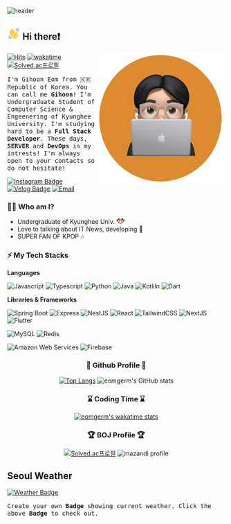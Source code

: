 ![header](https://capsule-render.vercel.app/api?type=waving&color=gradient&height=300&section=header&text=Good%20to%20see%20you%20🤗&desc=I'm%20Gihoon%20:%20%29&fontSize=60&fontAlignY=40&descSize=25&descAlignY=58&animation=fadeIn)

## <img src="./images/wave-hello.gif" height="30">   Hi there❗ 
<img src="./images/profile.png" align="right" height="300"/>

[![Hits](https://hits.seeyoufarm.com/api/count/incr/badge.svg?url=https%3A%2F%2Fgithub.com%2Feomgerm&count_bg=%23FF5252&title_bg=%23535353&icon=&icon_color=%23E7E7E7&title=views&edge_flat=true)](https://hits.seeyoufarm.com)
[![wakatime](https://wakatime.com/badge/user/2bc3057d-356c-4085-8a40-dcf77da7bb8a.svg?style=flat-square)](https://wakatime.com/@2bc3057d-356c-4085-8a40-dcf77da7bb8a)
[![Solved.ac프로필](http://mazassumnida.wtf/api/mini/generate_badge?boj=rlgns0705)](https://solved.ac/rlgns0705)


<samp>I'm Gihoon Eom from 🇰🇷 Republic of Korea. You can call me **Gihoon**! I'm Undergraduate Student of Computer Science & Engeenering of Kyunghee University. I'm studying hard to be a **Full Stack Developer**. These days, **SERVER** and **DevOps** is my intrests! I'm always open to your contacts so do not hesitate! </samp>

[![Instagram Badge](http://img.shields.io/badge/-Instagram-8134af?style=flat-square&logo=instagram&link=https://www.instagram.com/fb_26.55/)](https://www.instagram.com/fb_26.55/)
[![Velog Badge](http://img.shields.io/badge/-Velog-20c997?style=flat-square&logo=velog&logoColor=white&link=https://velog.io/@eomgerm)](https://velog.io/@eomgerm)
[![Email](http://img.shields.io/badge/-fishbread00@gmail.com-4885ed?style=flat-square&logo=gmail&link=mailto:fishbread00@gmail.com)](mailto:fishbread00@gmail.com)
### 💁‍♂️ Who am I?
- Undergraduate of Kyunghee Univ. <a href="https://www.khu.ac.kr/"><img src="./images/kyunghee.svg" width="20"></a>
- Love to talking about IT News, developing 💬
- SUPER FAN OF KPOP 🎶
### ⚡ My Tech Stacks

**Languages**
  
![Javascript](http://img.shields.io/badge/-Javascript-f7e018?style=flat-square&logo=javascript&logoColor=black)
![Typescript](http://img.shields.io/badge/-Typescript-3178C6?style=flat-square&logo=typescript&logoColor=white)
![Python](http://img.shields.io/badge/-Python-3776ab?style=flat-square&logo=Python&logoColor=white)
![Java](https://img.shields.io/badge/-Java-D5231F?style=flat-square)
![Kotliln](http://img.shields.io/badge/-Kotlin-7F52FF?style=flat-square&logo=Kotlin&logoColor=white)
![Dart](https://img.shields.io/badge/-Dart-0175C2?style=flat-square&logo=Dart&logoColor=white)

**Libraries & Frameworks**

![Spring Boot](http://img.shields.io/badge/-Spring_Boot-6DB33F?style=flat-square&logo=springboot&logoColor=white)
![Express](http://img.shields.io/badge/-Express-000000?style=flat-square&logo=Express&logoColor=white)
![NestJS](http://img.shields.io/badge/-NestJS-E0234E?style=flat-square&logo=NestJS&logoColor=white)
![React](http://img.shields.io/badge/-React-20232a?style=flat-square&logo=React)
![TailwindCSS](http://img.shields.io/badge/-TailwindCSS-06d6b4?style=flat-square&logo=TailwindCSS&logoColor=white)
![NextJS](http://img.shields.io/badge/-NextJS-000000?style=flat-square&logo=Next.js&logoColor=white)
![Flutter](http://img.shields.io/badge/-Flutter-02569B?style=flat-square&logo=flutter&logoColor=white)

![MySQL](http://img.shields.io/badge/-MySQL-4479A1?style=flat-square&logo=mysql&logoColor=white)
![Redis](http://img.shields.io/badge/-Redis-FF4438?style=flat-square&logo=redis&logoColor=white)

![Amazon Web Services](http://img.shields.io/badge/-AWS-232F3E?style=flat-square&logo=amazonwebservices&logoColor=white)
![Firebase](http://img.shields.io/badge/-Firebase-DD2C00?style=flat-square&logo=firebase)

<div align="center">
<h3>🐙 Github Profile 🐙</h3>

[![Top Langs](https://github-readme-stats.vercel.app/api/top-langs/?username=eomgerm&layout=donut)](https://github.com/anuraghazra/github-readme-stats)
![eomgerm's GitHub stats](https://github-readme-stats.vercel.app/api?username=eomgerm&show_icons=true&bg_color=00000000)

</div>

<div align="center">
<h3>⌛ Coding Time ⌛</h3>

[![eomgerm's wakatime stats](https://github-readme-stats.vercel.app/api/wakatime?username=eomgerm)](https://github.com/anuraghazra/github-readme-stats)
</div>


<div align="center">
<h3>🏆 BOJ Profile 🏆</h3>

[![Solved.ac프로필](http://mazassumnida.wtf/api/v2/generate_badge?boj=rlgns0705)](https://solved.ac/rlgns0705)
![mazandi profile](http://mazandi.herokuapp.com/api?handle=rlgns0705&theme=dark)

</div>

## Seoul Weather

[![Weather Badge](https://weather-badge.vercel.app/api/badge?lat=37.5666791&lon=126.9782914)](https://weather-badge.vercel.app)

<samp>Create your own **Badge** showing current weather. Click the above **Badge** to check out.</samp>
